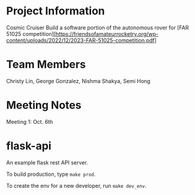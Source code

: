 # Project Information
Cosmic Cruiser
Build a software portion of the autonomous rover for [FAR 51025 competition][https://friendsofamateurrocketry.org/wp-content/uploads/2022/12/2023-FAR-51025-competition.pdf]

# Team Members
Christy Lin, George Gonzalez, Nishma Shakya, Semi Hong

# Meeting Notes
Meeting 1: Oct. 6th 


# flask-api
An example flask rest API server.

To build production, type `make prod`.

To create the env for a new developer, run `make dev_env`.
